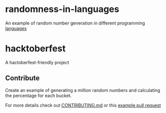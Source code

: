 # randomness-in-languages
An example of random number generation in different programming [languages](/sources#future-languages)

# hacktoberfest
A hactoberfest-friendly project

## Contribute
Create an example of generating a million random numbers and calculating the percentage for each bucket.  

For more details check out [CONTRIBUTING.md](./CONTRIBUTING.md) or this [example pull request](https://github.com/spencermwoo/randomness-in-languages/pull/1/files)